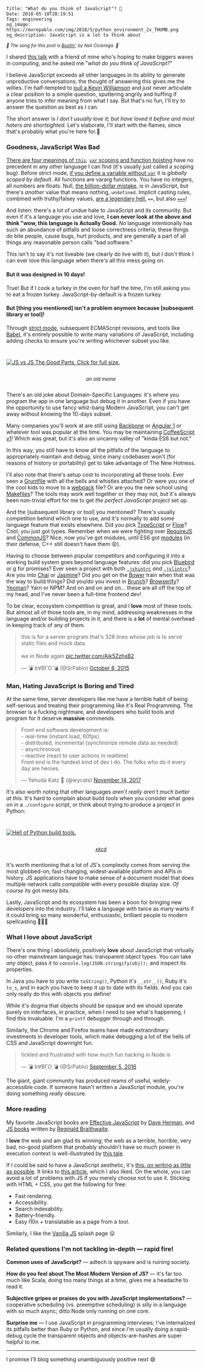     Title: "What do you think of JavaScript"? 👾
    Date: 2018-05-18T20:19:51
    Tags: engineering
    og_image: https://morepablo.com/img/2018/5/python_environment_2x_THUMB.png
    og_description: JavaScript is a lot to think about

<small><em>🎵 The song for this post is <a href="https://www.youtube.com/watch?v=0tdyU_gW6WE">Bustin'</a>, by Neil Cicierega. 🎵</em></small>

I shared [this talk][1] with a friend of mine who's hoping to make biggers waves
in computing, and he asked me "_what do you think of JavaScript?_"

I believe JavaScript exceeds all other languages in its ability to generate
unproductive conversations; the thought of answering this gives me the
willies. I'm half-tempted to [pull a Kevin Williamson][2] and just never
articulate a clear position to a simple question, sputtering angrily and huffing
if anyone tries to infer meaning from what I say. But that's no fun, I'll try
to answer the question as best as I can.

The short answer is _I don't usually love it; but have loved it before and
most haters are shortsighted._ Let's elaborate, I'll start with the flames,
since that's probably what you're here for.🍿

### Goodness, JavaScript Was Bad

[There are four meanings of `this`][3]. [`var` scoping and function hoisting][4]
have no precedent in any other language I can find (it's usually just called a
scoping bug). Before strict mode, [if you define a variable without `var`][5]
it is _globally scoped by default_. All functions are vararg functions. You have
no integers, all numbers are floats. Null, [the billion-dollar mistake,][6] is
in JavaScript, but there's _another_ value that means nothing, `undefined`.
Implicit casting rules, combined with truthy/falsey values,
[are a legendary hell.][7] `==`, but also [`===`][8]!

And listen: there's a lot of undue hate to JavaScript and its community. But
even if it's a language you use and love, **I can never look at the above and
think "wow, this language is Actually Good.** _No_ language
intentionally has such an abundance of pitfalls and loose correctness criteria;
these things _do_ bite people, cause bugs, hurt products, and are generally a
part of all things any reasonable person calls "bad software."

This isn't to say it's not liveable (we clearly do live with it), but I
don't think I can ever love this language when there's all this mess going on.

#### But it was designed in 10 days!

True! But if I cook a turkey in the oven for half the time, I'm still asking
you to eat a frozen turkey. JavaScript-by-default is a frozen turkey.

#### But [thing you mentioned] isn't a problem anymore because [subsequent library or tool]!

Through [strict mode][38], subsequent ECMAScript revisions, and tools like
[Babel][39], it's entirely possible to write many variations of JavaScript,
including adding checks to ensure you're writing whichever subset you like.

<div class="caption-img-block" style="margin: 25px auto">
<a href="/img/2018/5/js_good_parts.jpg" target="blank">
<img src="/img/2018/5/js_good_parts_THUMB.jpg" alt="JS vs JS The Good Parts. Click for full size." style="margin: 15px auto;" /></a>
<p style="font-style: italic; text-align: center; font-size: small">an old meme</p>
</div>

There's an old joke about Domain-Specific Languages: it's where you program the
app in one language but debug it in another. Even if you have the
opportunity to use fancy whiz-bang Modern JavaScript, you can't get away without
knowing the 10-days subset.

Many companies you'll work at are still using [Backbone][9] or
[Angular 1][10] or whatever tool was popular at the time. You may be maintaining
[CoffeeScript v1][11]! Which was great, but it's also an uncanny valley of
"kinda ES6 but not."

In this way, you still have to know all the pitfalls of the language to
appropriately maintain and debug, since many codebases won't (for reasons of
history or portability) get to take advantage of The New Hotness.

I'll also note that there's setup cost to incorporating all these tools. Ever
seen a [Gruntfile][12] with all the bells and whistles attached? Or were you one of
the cool kids to move to a [webpack][13] file? Or are you the new school using
[Makefiles][14]? The tools may work well together or they may not, but it's always
been non-trivial effort for me to get _the perfect JavaScript project_ set up.

And the [subsequent library or tool] you mentioned? There's usually competition
behind which one to use, and it's normally to add some language feature that
exists elsewhere. Did you pick [TypeScript][15] or [Flow][16]? Cool, you just got types.
Remember when we were fighting over [RequireJS][17] and [CommonJS][18]? Nice,
now you've got modules, until ES6 got [modules][19] (in their defense, C++ still
doesn't have them 😝).

Having to choose between popular competitors and configuring it into a working
build system  goes beyond language features: did you pick [Bluebird][21] or [q][20] for promises?
Ever seen a project with both [`.jshintrc`][23] _and_ [`.jslintrc`][22]? Are you into [Chai][24]
or [Jasmine][25]?  Did you get on the [Bower][26] train when that was the way to
build things? Did you/do you invest in [Brunch][27]? [Browserify][29]?
[Yeoman][28]? Yarn or NPM? And on and on and on… these are all off the top of my
head, and I've never been a full-time frontend dev!

To be clear, ecosystem competition is great, and I **love** most of these tools.
But almost all of those tools are, in my mind, addressing weaknesses in the
language and/or building projects in it, and there is a **lot** of mental
overhead in keeping track of any of them.

<blockquote class="twitter-tweet" data-lang="en"><p lang="en" dir="ltr">this is
for a server program that&#39;s 328 lines whose job is to serve static files and
mock data.<br><br>we in Node again <a href="http://t.co/Aik5ZzhsB2">pic.twitter.com/Aik5ZzhsB2</a></p>&mdash; 💣 b∀BГO
💣 (@SrPablo) <a href="https://twitter.com/SrPablo/status/652225108799569920?ref_src=twsrc%5Etfw">October 8, 2015</a></blockquote>

### Man, Hating JavaScript is Boring and Tired

At the same time, server developers like me have a terrible habit of being
self-serious and treating their programming like it's Real Programming. The
browser is a fucking nightmare, and developers who build tools and program for
it deserve **massive** commends.

<blockquote class="twitter-tweet" data-lang="en"><p lang="en" dir="ltr">Front
end software development is:<br>- real-time (instant load, 60fps)<br>-
distributed, incremental (synchronize remote data as needed)<br>-
asynchronous<br>- reactive (react to user actions in realtime)<br>Front end
is the hardest kind of dev I do. The folks who do it every day are
heroes.</p>&mdash; Yehuda Katz 🥨 (@wycats) <a
href="https://twitter.com/wycats/status/930463710941872128?ref_src=twsrc%5Etfw">November
14, 2017</a></blockquote>

It's also worth noting that other languages _aren't really aren't much better at
this._ It's hard to complain about build tools when you consider what goes on in
a `./configure` script, or think about trying to produce a project in Python:

<div class="caption-img-block" style="margin: 25px auto">
<a href="https://xkcd.com/1987/" target="blank">
<img src="/img/2018/5/python_environment_2x_THUMB.png" alt="Hell of Python build tools." style="margin: 15px auto;" /></a>
<p style="font-style: italic; text-align: center; font-size: small"><a href="https://xkcd.com/1987/">xkcd</a></p>
</div>

It's worth mentioning that a lot of JS's complexity comes from serving
the most globbed-on, fast-changing, widest-available platform and APIs in
history. JS applications have to make sense of a document model that does
multiple network calls compatible with every possible display size. _Of course_
its got messy bits.

Lastly, JavaScript and its ecosystem has been a boon for bringing new developers
into the industry. I'll take a language with twice as many warts if it could
bring so many wonderful, enthusiastic, brilliant people to modern spellcasting
🧙🏼‍♂️

### What I love about JavaScript

There's one thing I absolutely, positively **love** about JavaScript that
virtually no other mainstream language has: transparent object types. You
can take _any_ object, pass it to `console.log(JSON.stringify(obj));` and
inspect its properties.

In Java you have to you write `toString()`, Python it's
`__str__()`, Ruby it's `to_s`, and in each you have to keep it up to date with
its fields. And you can only really do this with objects you define!

While it's dogma that objects should be opaque and we should operate purely
on interfaces, in practice, when I need to see what's happening, I find this
invaluable. I'm a `printf` debugger through and through.

Similarly, the Chrome and Firefox teams have made extraordinary investments in
developer tools, which make debugging a lot of the hells of CSS and JavaScript
downright fun.

<blockquote class="twitter-tweet" data-lang="en"><p lang="en" dir="ltr">tickled
and frustrated with how much fun hacking in Node is</p>&mdash; 💣 b∀BГO 💣
(@SrPablo) <a href="https://twitter.com/SrPablo/status/772915110994178050?ref_src=twsrc%5Etfw">September
5, 2016</a></blockquote>

The giant, giant community has produced reams of useful, widely-accessible code.
If someone hasn't written a JavaScript module, you're doing something _really_
obscure.

### More reading

My favorite JavaScript books are [Effective JavaScript][33] by [Dave
Herman][32], and [JS books][31] written by [Reginald Braithwaite][30].

I **love** the web and am glad its winning; the web as a terrible, horrible,
very bad, no-good platform that probably shouldn't have so much power in
execution context is well-illustrated by [this tale][34].

If I could be said to have a JavaScript aesthetic, it's [this, on writing as
little as possible][35]. It links to [this article][36], which I also liked. On
the whole, you can avoid a lot of problems with JS if you merely choose not to
use it. Sticking with HTML + CSS, you get the following for free:

* Fast rendering.
* Accessibility.
* Search indexability.
* Battery-friendly.
* Easy l10n + translatable as a page from a tool.

Similarly, I like the [Vanilla JS][37] splash page 😛

### Related questions I'm not tackling in-depth — rapid fire!

**Common uses of JavaScript?** — adtech is spyware and is ruining society.

**How do you feel about The Most Modern Version of JS?** — it's far too much
like Scala, doing too many things at a time, gives me a headache to read it.

**Subjective gripes or praises do you with JavaScript implementations?** — cooperative
scheduling (vs. preemptive scheduling) is silly in a language with so much
async; ditto Node only running on one core.

**Surprise me** — I use JavaScript in programming interviews; I've internalized its
pitfalls better than Ruby or Python, and since I'm usually doing a rapid-debug
cycle the transparent objects and objects-are-hashes are super helpful to me.

---

I promise I'll blog something unambiguously positive next 😄

   [1]: https://www.destroyallsoftware.com/talks/the-birth-and-death-of-javascript
   [2]: http://nymag.com/daily/intelligencer/2018/04/williamson-wont-answer-questions-about-abortion-punishment.html
   [3]: https://www.quora.com/What-does-this-mean-in-Javascript/answer/Manish-Dipankar-1
   [4]: http://adripofjavascript.com/blog/drips/variable-and-function-hoisting.html
   [5]: http://blog.niftysnippets.org/2008/03/horror-of-implicit-globals.html
   [6]: https://en.wikipedia.org/wiki/Tony_Hoare#Apologies_and_retractions
   [7]: https://dorey.github.io/JavaScript-Equality-Table/
   [8]: https://developer.mozilla.org/en-US/docs/Web/JavaScript/Equality_comparisons_and_sameness
   [9]: http://backbonejs.org/
   [10]: https://angularjs.org/
   [11]: http://coffeescript.org/
   [12]: https://gruntjs.com/
   [13]: https://webpack.js.org/
   [14]: https://hackernoon.com/simple-build-tools-npm-scripts-vs-makefile-vs-runjs-31e578278162
   [15]: https://www.typescriptlang.org/
   [16]: https://flow.org/
   [17]: http://requirejs.org/
   [18]: http://eng.wealthfront.com/2015/06/16/an-introduction-to-commonjs/
   [19]: https://www.sitepoint.com/understanding-es6-modules/
   [20]: https://github.com/kriskowal/q
   [21]: http://bluebirdjs.com/docs/getting-started.html
   [22]: https://www.jslint.com/
   [23]: http://jshint.com/
   [24]: http://www.chaijs.com/
   [25]: https://jasmine.github.io/
   [26]: https://bower.io/
   [27]: https://brunch.io/
   [28]: http://yeoman.io/
   [29]: http://browserify.org/
   [30]: http://raganwald.com/
   [31]: https://leanpub.com/b/es6fromfundamentalstofeatures
   [32]: http://calculist.org/
   [33]: http://effectivejs.com/
   [34]: https://hackernoon.com/im-harvesting-credit-card-numbers-and-passwords-from-your-site-here-s-how-9a8cb347c5b5
   [35]: http://www.heydonworks.com/article/on-writing-less-damn-code
   [36]: https://www.smashingmagazine.com/2015/12/reimagining-single-page-applications-progressive-enhancement/
   [37]: http://vanilla-js.com/
   [38]: https://developer.mozilla.org/en-US/docs/Web/JavaScript/Reference/Strict_mode
   [39]: https://babeljs.io/
